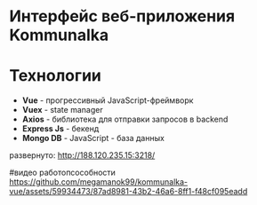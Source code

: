
# Интерфейс веб-приложения Kommunalka
# Технологии

- **Vue** - прогрессивный JavaScript-фреймворк
- **Vuex** - state manager
- **Axios** - библиотека для отправки запросов в backend
- **Express Js** - бекенд 
- **Mongo DB** - JavaScript - база данных

развернуто: http://188.120.235.15:3218/

#видео работопсособности
https://github.com/megamanok99/kommunalka-vue/assets/59934473/87ad8981-43b2-46a6-8ff1-f48cf095eadd

